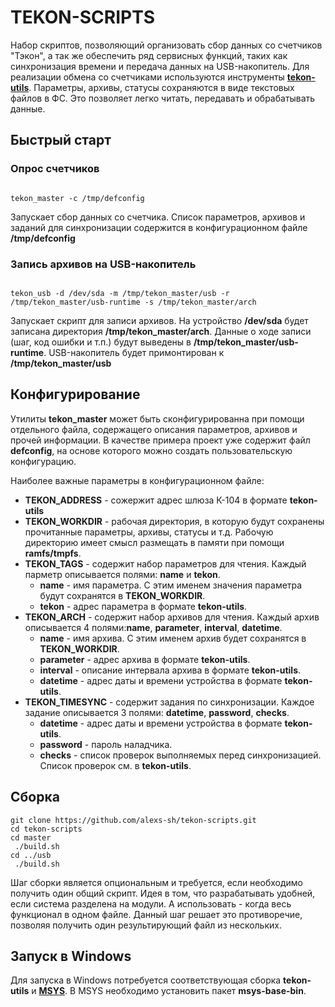 # TEKON-SCRIPTS
Набор скриптов, позволяющий организовать сбор данных со счетчиков "Тэкон", а так же обеспечить ряд сервисных функций, таких как синхронизация времени и передача данных на USB-накопитель. Для реализации обмена со счетчиками используются инструменты [**tekon-utils**](https://github.com/alexs-sh/tekon-utils). Параметры, архивы, статусы сохраняются в виде текстовых файлов в ФС.
Это позволяет легко читать, передавать и обрабатывать данные. 

## Быстрый старт

### Опрос счетчиков  


```console

tekon_master -c /tmp/defconfig

```
Запускает сбор данных со счетчика. Список параметров, архивов и заданий для синхронизации содержится в конфигурационном файле **/tmp/defconfig**


### Запись архивов на USB-накопитель  


```console

tekon_usb -d /dev/sda -m /tmp/tekon_master/usb -r /tmp/tekon_master/usb-runtime -s /tmp/tekon_master/arch

```
Запускает скрипт для записи архивов. На устройство **/dev/sda** будет записана директория **/tmp/tekon_master/arch**. 
Данные о ходе записи (шаг, код ошибки и т.п.) будут выведены в  **/tmp/tekon_master/usb-runtime**. USB-накопитель будет примонтирован к **/tmp/tekon_master/usb**
 
## Конфигурирование

Утилиты **tekon_master** может быть сконфигурированна при помощи отдельного файла, содержащего описания параметров, архивов и прочей информации. В качестве примера проект уже содержит файл **defconfig**, на основе
которого можно создать пользовательскую конфигурацию. 

Наиболее важные параметры в конфигурационном файле:

* **TEKON_ADDRESS** - сожержит адрес шлюза К-104 в формате **tekon-utils**
* **TEKON_WORKDIR** - рабочая директория, в которую будут сохранены прочитанные параметры, архивы, статусы и т.д. Рабочую директорию имеет смысл размещать в памяти при помощи **ramfs/tmpfs**.
* **TEKON_TAGS** - содержит набор параметров для чтения. Каждый парметр описывается полями: **name** и **tekon**. 
    * **name** - имя параметра. С этим именем значения параметра будут сохранятся в **TEKON_WORKDIR**. 
    * **tekon** - адрес параметра в формате **tekon-utils**.
* **TEKON_ARCH** - содержит набор архивов для чтения. Каждый архив описывается 4 полями:**name**, **parameter**, **interval**, **datetime**. 
    * **name** - имя архива. С этим именем архив будет сохранятся в **TEKON_WORKDIR**. 
    * **parameter** - адрес архива в формате **tekon-utils**. 
    * **interval** - описание интервала архива в формате **tekon-utils**. 
    * **datetime** - адрес даты и времени устройства в формате **tekon-utils**.
* **TEKON_TIMESYNC** - содержит задания по синхронизации. Каждое задание описывается 3 полями: **datetime**,  **password**, **checks**.  
    * **datetime** - адрес даты и времени устройства в формате **tekon-utils**. 
    * **password** - пароль наладчика. 
    * **checks** - список проверок выполняемых перед синхронизацией. Список проверок см. в **tekon-utils**.

## Сборка

```console
git clone https://github.com/alexs-sh/tekon-scripts.git
cd tekon-scripts
cd master 
 ./build.sh 
cd ../usb
 ./build.sh 
```

Шаг сборки является опциональным и требуется, если необходимо получить один общий скрипт. Идея в том, что разрабатывать удобней, если система разделена на модули. А использовать - когда весь функционал в одном файле. 
Данный шаг решает это противоречие, позволяя получить один результирующий файл из нескольких. 


## Запуск в Windows
Для запуска в Windows потребуется соответствующая сборка **tekon-utils** и [**MSYS**](https://osdn.net/projects/mingw/releases/). В MSYS необходимо установить пакет **msys-base-bin**. 
